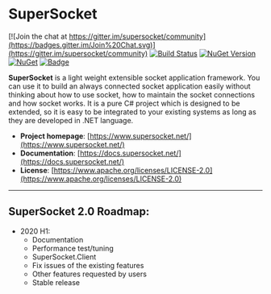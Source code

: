 # SuperSocket

[![Join the chat at https://gitter.im/supersocket/community](https://badges.gitter.im/Join%20Chat.svg)](https://gitter.im/supersocket/community)
[![Build Status](https://travis-ci.org/kerryjiang/SuperSocket.svg?branch=master)](https://travis-ci.org/kerryjiang/SuperSocket)
[![NuGet Version](https://img.shields.io/nuget/v/SuperSocket.svg?style=flat)](https://www.nuget.org/packages/SuperSocket/)
[![NuGet](https://img.shields.io/nuget/dt/SuperSocket.svg)](https://www.nuget.org/packages/SuperSocket)
[![Badge](https://img.shields.io/badge/link-996.icu-red.svg)](https://996.icu/#/en_US)


**SuperSocket** is a light weight extensible socket application framework. You can use it to build an always connected socket application easily without thinking about how to use socket, how to maintain the socket connections and how socket works. It is a pure C# project which is designed to be extended, so it is easy to be integrated to your existing systems as long as they are developed in .NET language.


- **Project homepage**:		[https://www.supersocket.net/](https://www.supersocket.net/)
- **Documentation**:		[https://docs.supersocket.net/](https://docs.supersocket.net/)
- **License**: 				[https://www.apache.org/licenses/LICENSE-2.0](https://www.apache.org/licenses/LICENSE-2.0)


---

## SuperSocket 2.0 Roadmap:


- 2020 H1:
    - Documentation
    - Performance test/tuning
    - SuperSocket.Client
    - Fix issues of the existing features
    - Other features requested by users
    - Stable release